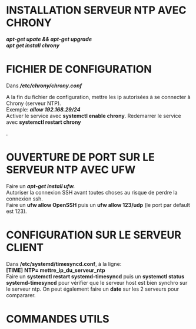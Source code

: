 

# INSTALLATION SERVEUR NTP AVEC CHRONY
___apt-get upate && apt-get upgrade___  
___apt get install chrony___

# FICHIER DE CONFIGURATION  
Dans ___/etc/chrony/chrony.conf___   

A la fin du fichier de configuration, mettre les ip autorisées à se connecter à Chrony (serveur NTP).  
Exemple: ___allow 192.168.29/24___  
Activer le service avec __systemctl enable chrony__.
Redemarrer le service avec __systemctl restart chrony__

.
# OUVERTURE DE PORT SUR LE SERVEUR NTP AVEC UFW  
Faire un ___apt-get install ufw.___  
Autoriser la connexion SSH avant toutes choses au risque de perdre la connexion ssh.  
Faire un __ufw allow OpenSSH__ puis un __ufw allow 123/udp__ (le port par default est 123).

#  CONFIGURATION SUR LE SERVEUR CLIENT  
Dans __/etc/systemd/timesyncd.conf__, à la ligne:  
__[TIME]__
__NTP= mettre_ip_du_serveur_ntp__  
Faire un __systemctl restart systemd-timesyncd__ puis un __systemctl status systemd-timesyncd__ pour vérifier que le serveur host est bien synchro sur le serveur ntp.
On peut également faire un __date__ sur les 2 serveurs pour compararer.


# COMMANDES UTILS  
